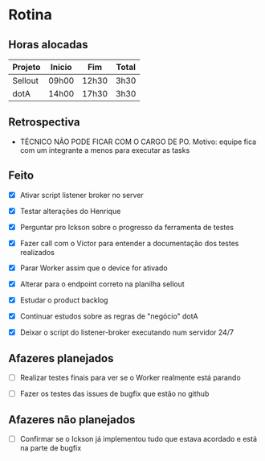 # Rotina

## Horas alocadas

Projeto | Inicio | Fim | Total
--------|-------|-------|------
Sellout | 09h00 | 12h30 | 3h30
dotA    | 14h00 | 17h30 | 3h30

## Retrospectiva

- TÉCNICO NÃO PODE FICAR COM O CARGO DE PO. Motivo: equipe fica com um integrante a menos para executar as tasks

## Feito

- [x] Ativar script listener broker no server
- [x] Testar alterações do Henrique
- [x] Perguntar pro Ickson sobre o progresso da ferramenta de testes
- [x] Fazer call com o Victor para entender a documentação dos testes realizados

- [x] Parar Worker assim que o device for ativado
- [x] Alterar para o endpoint correto na planilha sellout

- [x] Estudar o product backlog
- [x] Continuar estudos sobre as regras de "negócio" dotA
- [x] Deixar o script do listener-broker executando num servidor 24/7

## Afazeres planejados

- [ ] Realizar testes finais para ver se o Worker realmente está parando

- [ ] Fazer os testes das issues de bugfix que estão no github

## Afazeres não planejados

- [ ] Confirmar se o Ickson já implementou tudo que estava acordado e está na parte de bugfix

<!--stackedit_data:
eyJoaXN0b3J5IjpbMTgyNDc5NzI3MywtMzgyNjMzOTk3LC0xNz
A0ODkwNDgyLC0xMTk3NzM4OTgsMTY3MjgwMDQ0NywxMjYyODA1
NzI3LDg3MzEwMjg2MiwxNTAyNTg4ODU2LC0xNDAyMzkzMjQ4LC
04NjQ2ODk5OTIsOTg2MzUyMjQsMTc5NDYyNjAxLC0xMDYxODE2
ODM2LDExODM1NjgyNDcsLTE3OTAxMzE4MzIsNDQyMzgwNzc3LD
k3NDk4MDE0NSwtMTMzOTY1NjY3Ml19
-->